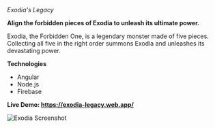 *Exodia's Legacy*

**Align the forbidden pieces of Exodia to unleash its ultimate power.**

Exodia, the Forbidden One, is a legendary monster made of five pieces. Collecting all five in the right order summons Exodia and unleashes its devastating power.

**Technologies**

- Angular
- Node.js
- Firebase

**Live Demo: https://exodia-legacy.web.app/**

![Exodia Screenshot](app-screenshot.png)